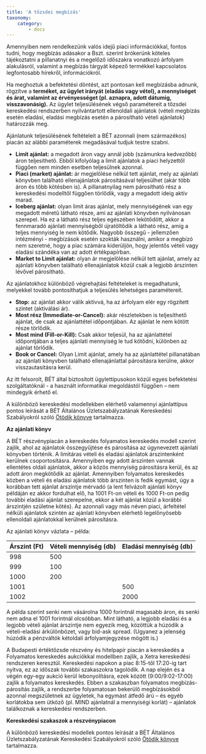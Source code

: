 ```yaml
---
title: 'A tőzsdei megbízás'
taxonomy:
    category:
        - docs
---
```


Amennyiben nem rendelkezünk valós idejű piaci információkkal, fontos tudni, hogy megbízás adásakor a Bszt. szerint brókerünk köteles tájékoztatni a pillanatnyi és a megelőző időszakra vonatkozó árfolyam alakulásról, valamint a megbízás tárgyát képező termékkel kapcsolatos legfontosabb hírekről, információkról.

Ha meghoztuk a befektetési döntést, azt pontosan kell megbízásba adnunk, rögzítve a **terméket, az ügylet irányát (eladás vagy vétel), a mennyiséget és árat, valamint az érvényességet (pl. aznapra, adott dátumig, visszavonásig).** Az ügylet teljesülésének végső paramétereit a tőzsdei kereskedési rendszerben nyilvántartott ellenoldali ajánlatok (vételi megbízás esetén eladási, eladási megbízás esetén a párosítható vételi ajánlatok) határozzák meg.

Ajánlatunk teljesülésének feltételeit a BÉT azonnali (nem származékos) piacán az alábbi paraméterek megadásával tudjuk testre szabni.

- **Limit ajánlat:** a megadott áron vagy annál jobb (számunkra kedvezőbb) áron teljesíthető. Ebből kifolyólag a limit ajánlatok a piaci helyzettől függően nem minden esetben teljesülnek azonnal.
- **Piaci (market) ajánlat:** ár megjelölése nélkül tett ajánlat, mely az ajánlati könyvben található ellenajánlatok párosításával teljesülhet (akár több áron és több kötésben is). A pillanatnyilag nem párosítható rész a kereskedési modelltől függően törlődik, vagy a megadott ideig aktív marad.
- **Iceberg ajánlat:** olyan limit áras ajánlat, mely mennyiségének van egy megadott méretű látható része, ami az ajánlati könyvben nyilvánosan szerepel. Ha ez a látható rész teljes egészében lekötődött, akkor a fennmaradó ajánlati mennyiségből újratöltődik a látható rész, amíg a teljes mennyiség le nem kötődik. Nagyobb összegű - jellemzően intézményi - megbízások esetén szokták használni, amikor a megbízó nem szeretné, hogy a piac számára kiderüljön, hogy jelentős vételi vagy eladási szándéka van az adott értékpapírban.
- **Market to Limit ajánlat:** olyan ár megjelölése nélkül tett ajánlat, amely az ajánlati könyvben található ellenajánlatok közül csak a legjobb árszinten lévővel párosítható.

Az ajánlatokhoz különböző végrehajtási feltételeket is megadhatunk, melyekkel tovább pontosíthatjuk a teljesülés lehetséges paramétereit.

- **Stop:** az ajánlat akkor válik aktívvá, ha az árfolyam elér egy rögzített szintet (aktiválási ár).
- **Most rész (Immediate-or-Cancel):** akár részletekben is teljesíthető ajánlat, de csak az ajánlattétel időpontjában. Az ajánlat le nem kötött része törlődik.
- **Most mind (Fill-or-Kill):** Csak akkor teljesül, ha az ajánlattétel időpontjában a teljes ajánlati mennyiség le tud kötődni, különben az ajánlat törlődik.
- **Book or Cancel:** Olyan Limit ajánlat, amely ha az ajánlattétel pillanatában az ajánlati könyvben található ellenajánlattal párosításra kerülne, akkor visszautasításra kerül.

Az itt felsorolt, BÉT által biztosított ügylettípusokon közül egyes befektetési szolgáltatóknál - a használt informatikai megoldástól függően – nem mindegyik érhető el.

A különböző kereskedési modellekben elérhető valamennyi ajánlattípus pontos leírását a BÉT Általános Üzletszabályzatának Kereskedési Szabályokról szóló [Ötödik könyve](https://bet.hu/pfile/file?path=/site/Magyar/Dokumentumok/Befektetok/BET_szabalyok/BET_Zrt_altalanos_uzletszabalyzata/5_Konyv_-_Kereskedesi_Szabalyok.pdf1) tartalmazza.

**Az ajánlati könyv**

A BÉT részvénypiacán a kereskedés folyamatos kereskedés modell szerint zajlik, ahol az ajánlatok összegyűjtése és párosítása az úgynevezett ajánlati könyvben történik. A limitáras vételi és eladási ajánlatok árszintenként kerülnek csoportosításra. Amennyiben egy adott árszinten vannak ellentétes oldali ajánlatok, akkor a közös mennyiség párosításra kerül, és az adott áron megkötődik az ajánlat. Amennyiben folyamatos kereskedés közben a vételi és eladási ajánlatok több árszinten is fedik egymást, úgy a korábban tett ajánlat árszintje mérvadó (a lent felvázolt ajánlati könyv példáján ez akkor fordulhat elő, ha 1001 Ft-on vételi és 1000 Ft-on pedig további eladási ajánlat szerepelne, ekkor a két ajánlat közül a korábbi árszintjén születne kötés). Az azonnali vagy más néven piaci, árfeltétel nélküli ajánlatok szintén az ajánlati könyvben elérhető legelőnyösebb ellenoldali ajánlatokkal kerülnek párosításra.


Az ajánlati könyv vázlata – példa:

| Árszint (Ft) | Vételi mennyiség (db) | Eladási mennyiség (db) |
| --- | --- | --- |
| 998 | 500 |   |
| 999 | 100 |   |
| 1000 | 200 |   |
| 1001 |   | 500 |
| 1002 |   | 2000 |

A példa szerint senki nem vásárolna 1000 forintnál magasabb áron, és senki nem adna el 1001 forintnál olcsóbban. Mint látható, a legjobb eladási és a legjobb vételi ajánlat árszintje nem egyezik meg, közöttük a húzódik a vételi-eladási árkülönbözet, vagy bid-ask spread. (Ugyanez a jelenség húzódik a pénzváltók kétoldali árfolyamjegyzése mögött is.)

A Budapesti értéktőzsde részvény és hitelpapír piacán a kereskedés a Folyamatos kereskedés aukciókkal modellben zajlik, a Xetra kereskedési rendszeren keresztül. Kereskedési napokon a piac 8:15-től 17:20-ig tart nyitva, ez az időszak további szakaszokra tagolódik. A nap elején és a végén egy-egy aukció kerül lebonyolításra, ezek között (9:00/9:02-17:00) zajlik a folyamatos kereskedés. Ebben a szakaszban folyamatos megbízás-párosítás zajlik, a rendszerbe folyamatosan bekerülő megbízásokból azonnal megszületnek az ügyletek, ha egymást átfedő árú – és egyéb korlátokba sem ütköző (pl. MIND ajánlatnál a mennyiségi korlát) – ajánlatok találkoznak a kereskedési rendszerben.

**Kereskedési szakaszok a részvénypiacon**

A különböző kereskedési modellek pontos leírását a BÉT Általános Üzletszabályzatának Kereskedési Szabályokról szóló [Ötödik könyve](https://bet.hu/pfile/file?path=/site/Magyar/Dokumentumok/Befektetok/BET_szabalyok/BET_Zrt_altalanos_uzletszabalyzata/5_Konyv_-_Kereskedesi_Szabalyok.pdf1) tartalmazza.